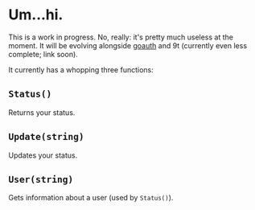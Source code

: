 # Um...hi.

This is a work in progress.  No, really: it's pretty much useless at the
moment.  It will be evolving alongside
[goauth](http://github.com/alloy-d/goauth) and 9t (currently even less
complete; link soon).


It currently has a whopping three functions:

## `Status()`

Returns your status.


## `Update(string)`

Updates your status.


## `User(string)`

Gets information about a user (used by `Status()`).

